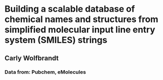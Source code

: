 # Building a scalable database of chemical names and structures from simplified molecular input line entry system (SMILES) strings 
## Carly Wolfbrandt
### Data from: Pubchem, eMolecules

